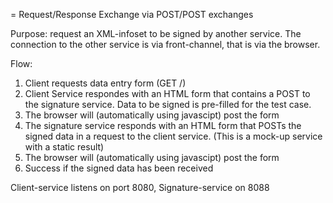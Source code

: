 = Request/Response Exchange via POST/POST exchanges

Purpose: request an XML-infoset to be signed by another service.
The connection to the other service is via front-channel, 
that is via the browser.

Flow: 

1. Client requests data entry form (GET /) 
2. Client Service respondes with an HTML form that contains a POST to the signature service.
   Data to be signed is pre-filled for the test case.
3. The browser will (automatically using javascipt) post the form 
4. The signature service responds with an HTML form that POSTs the signed data in a request to the client service. 
   (This is a mock-up service with a static result)
5. The browser will (automatically using javascipt) post the form
6. Success if the signed data has been received
 
 
Client-service listens on port 8080, Signature-service on 8088